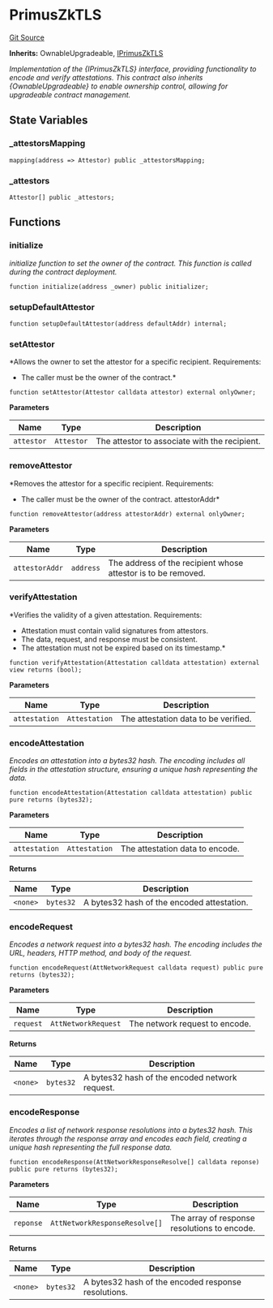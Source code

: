 # PrimusZkTLS
[Git Source](https://github.com/primus-labs/zkTLS-contracts/blob/22782d123c4a94bbb8308ff89b2388f9394ba26e/src/PrimusZkTLS.sol)

**Inherits:**
OwnableUpgradeable, [IPrimusZkTLS](/src/IPrimusZkTLS.sol/interface.IPrimusZkTLS.md)

*Implementation of the {IPrimusZkTLS} interface, providing
functionality to encode and verify attestations.
This contract also inherits {OwnableUpgradeable} to enable ownership control,
allowing for upgradeable contract management.*


## State Variables
### _attestorsMapping

```solidity
mapping(address => Attestor) public _attestorsMapping;
```


### _attestors

```solidity
Attestor[] public _attestors;
```


## Functions
### initialize

*initialize function to set the owner of the contract.
This function is called during the contract deployment.*


```solidity
function initialize(address _owner) public initializer;
```

### setupDefaultAttestor


```solidity
function setupDefaultAttestor(address defaultAddr) internal;
```

### setAttestor

*Allows the owner to set the attestor for a specific recipient.
Requirements:
- The caller must be the owner of the contract.*


```solidity
function setAttestor(Attestor calldata attestor) external onlyOwner;
```
**Parameters**

|Name|Type|Description|
|----|----|-----------|
|`attestor`|`Attestor`|The attestor to associate with the recipient.|


### removeAttestor

*Removes the attestor for a specific recipient.
Requirements:
- The caller must be the owner of the contract.
attestorAddr*


```solidity
function removeAttestor(address attestorAddr) external onlyOwner;
```
**Parameters**

|Name|Type|Description|
|----|----|-----------|
|`attestorAddr`|`address`|The address of the recipient whose attestor is to be removed.|


### verifyAttestation

*Verifies the validity of a given attestation.
Requirements:
- Attestation must contain valid signatures from attestors.
- The data, request, and response must be consistent.
- The attestation must not be expired based on its timestamp.*


```solidity
function verifyAttestation(Attestation calldata attestation) external view returns (bool);
```
**Parameters**

|Name|Type|Description|
|----|----|-----------|
|`attestation`|`Attestation`|The attestation data to be verified.|


### encodeAttestation

*Encodes an attestation into a bytes32 hash.
The encoding includes all fields in the attestation structure,
ensuring a unique hash representing the data.*


```solidity
function encodeAttestation(Attestation calldata attestation) public pure returns (bytes32);
```
**Parameters**

|Name|Type|Description|
|----|----|-----------|
|`attestation`|`Attestation`|The attestation data to encode.|

**Returns**

|Name|Type|Description|
|----|----|-----------|
|`<none>`|`bytes32`|A bytes32 hash of the encoded attestation.|


### encodeRequest

*Encodes a network request into a bytes32 hash.
The encoding includes the URL, headers, HTTP method, and body of the request.*


```solidity
function encodeRequest(AttNetworkRequest calldata request) public pure returns (bytes32);
```
**Parameters**

|Name|Type|Description|
|----|----|-----------|
|`request`|`AttNetworkRequest`|The network request to encode.|

**Returns**

|Name|Type|Description|
|----|----|-----------|
|`<none>`|`bytes32`|A bytes32 hash of the encoded network request.|


### encodeResponse

*Encodes a list of network response resolutions into a bytes32 hash.
This iterates through the response array and encodes each field, creating
a unique hash representing the full response data.*


```solidity
function encodeResponse(AttNetworkResponseResolve[] calldata reponse) public pure returns (bytes32);
```
**Parameters**

|Name|Type|Description|
|----|----|-----------|
|`reponse`|`AttNetworkResponseResolve[]`|The array of response resolutions to encode.|

**Returns**

|Name|Type|Description|
|----|----|-----------|
|`<none>`|`bytes32`|A bytes32 hash of the encoded response resolutions.|



